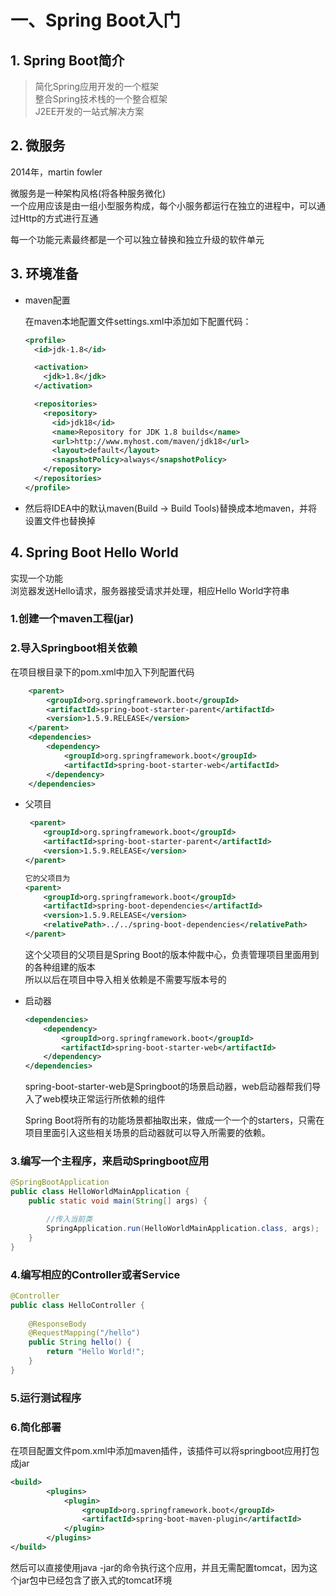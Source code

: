 # 一、Spring Boot入门  

## 1. Spring Boot简介  

> 简化Spring应用开发的一个框架     
> 整合Spring技术栈的一个整合框架   
> J2EE开发的一站式解决方案   

## 2. 微服务   

2014年，martin fowler   

微服务是一种架构风格(将各种服务微化)   
一个应用应该是由一组小型服务构成，每个小服务都运行在独立的进程中，可以通过Http的方式进行互通   

每一个功能元素最终都是一个可以独立替换和独立升级的软件单元   

## 3. 环境准备  

* maven配置   

    在maven本地配置文件settings.xml中添加如下配置代码：   
    ```xml
    <profile>
      <id>jdk-1.8</id>

      <activation>
        <jdk>1.8</jdk>
      </activation>

      <repositories>
        <repository>
          <id>jdk18</id>
          <name>Repository for JDK 1.8 builds</name>
          <url>http://www.myhost.com/maven/jdk18</url>
          <layout>default</layout>
          <snapshotPolicy>always</snapshotPolicy>
        </repository>
      </repositories>
    </profile>
    ```  

* 然后将IDEA中的默认maven(Build -> Build Tools)替换成本地maven，并将设置文件也替换掉     

## 4. Spring Boot Hello World   

实现一个功能   
浏览器发送Hello请求，服务器接受请求并处理，相应Hello World字符串   

### 1.创建一个maven工程(jar)   
### 2.导入Springboot相关依赖    
在项目根目录下的pom.xml中加入下列配置代码  

```xml
    <parent>
        <groupId>org.springframework.boot</groupId>
        <artifactId>spring-boot-starter-parent</artifactId>
        <version>1.5.9.RELEASE</version>
    </parent>
    <dependencies>
        <dependency>
            <groupId>org.springframework.boot</groupId>
            <artifactId>spring-boot-starter-web</artifactId>
        </dependency>
    </dependencies>
```  

* 父项目   
    ```xml
     <parent>
        <groupId>org.springframework.boot</groupId>
        <artifactId>spring-boot-starter-parent</artifactId>
        <version>1.5.9.RELEASE</version>
    </parent> 

    它的父项目为  
    <parent>
		<groupId>org.springframework.boot</groupId>
		<artifactId>spring-boot-dependencies</artifactId>
		<version>1.5.9.RELEASE</version>
		<relativePath>../../spring-boot-dependencies</relativePath>
	</parent>
    ``` 
    这个父项目的父项目是Spring Boot的版本仲裁中心，负责管理项目里面用到的各种组建的版本   
    所以以后在项目中导入相关依赖是不需要写版本号的    

* 启动器   

    ```xml
    <dependencies>
        <dependency>
            <groupId>org.springframework.boot</groupId>
            <artifactId>spring-boot-starter-web</artifactId>
        </dependency>
    </dependencies>
    ```  
    spring-boot-starter-web是Springboot的场景启动器，web启动器帮我们导入了web模块正常运行所依赖的组件  

    Spring Boot将所有的功能场景都抽取出来，做成一个一个的starters，只需在项目里面引入这些相关场景的启动器就可以导入所需要的依赖。   

### 3.编写一个主程序，来启动Springboot应用  

```java
@SpringBootApplication
public class HelloWorldMainApplication {
    public static void main(String[] args) {

        //传入当前类
        SpringApplication.run(HelloWorldMainApplication.class, args);
    }
}
```  

### 4.编写相应的Controller或者Service   

```java
@Controller
public class HelloController {
    
    @ResponseBody
    @RequestMapping("/hello")
    public String hello() {
        return "Hello World!";
    }
}
``` 

### 5.运行测试程序   

### 6.简化部署   

在项目配置文件pom.xml中添加maven插件，该插件可以将springboot应用打包成jar     

```xml
<build>
        <plugins>
            <plugin>
                <groupId>org.springframework.boot</groupId>
                <artifactId>spring-boot-maven-plugin</artifactId>
            </plugin>
        </plugins>
</build>
```
然后可以直接使用java -jar的命令执行这个应用，并且无需配置tomcat，因为这个jar包中已经包含了嵌入式的tomcat环境   




